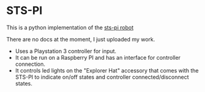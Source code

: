 # STS-PI

This is a python implementation of the [sts-pi robot](https://shop.pimoroni.com/products/sts-pi)

There are no docs at the moment, I just uploaded my work.

* Uses a Playstation 3 controller for input.
* It can be run on a Raspberry PI and has an interface for controller connection.
* It controls led lights on the "Explorer Hat" accessory that comes with the STS-PI to indicate on/off states and controller connected/disconnect states.
